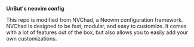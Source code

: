 **UnBut's neovim config**

This repo is modified from NVChad, a Neovim configuration framework. NVChad is designed to be fast, modular, and easy to customize. It comes with a lot of features out of the box, but also allows you to easily add your own customizations.
